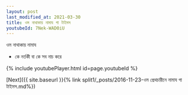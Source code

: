```yaml
---
layout: post
last_modified_at: 2021-03-30
title: ওম নাথাকায় নামায গা টাইমস
youtubeId: 7Nek-WAD0iU
---
```

 
 
 ওম নাথাকায় নামায  
 
 -  কে নর্তকী বা কে সব নাচ করে 
 
  
 
  
 
 
 
 
 
 


{% include youtubePlayer.html id=page.youtubeId %}
 
[Next]({{ site.baseurl }}{% link  split1/_posts/2016-11-23-ওম প্রেথচারীনে নামায গা টাইমস.md%})
 
